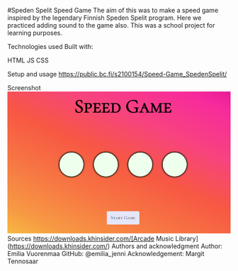 #Speden Spelit Speed Game
The aim of this was to make a speed game inspired by the legendary Finnish Speden Spelit program. Here we practiced adding sound to the game also.
This was a school project for learning purposes.

Technologies used
Built with:

HTML
JS
CSS

Setup and usage
https://public.bc.fi/s2100154/Speed-Game_SpedenSpelit/

Screenshot
![Speed Game Screenshot](speedgame.png)
Sources
https://downloads.khinsider.com/[Arcade Music Library] (https://downloads.khinsider.com/)
Authors and acknowledgment
Author: Emilia Vuorenmaa
GitHub: @emilia_jenni
Acknowledgement:
Margit Tennosaar
